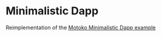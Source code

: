 # Minimalistic Dapp

Reimplementation of the [Motoko Minimalistic Dapp example](https://github.com/dfinity/examples/tree/master/motoko/minimal-counter-dapp)
